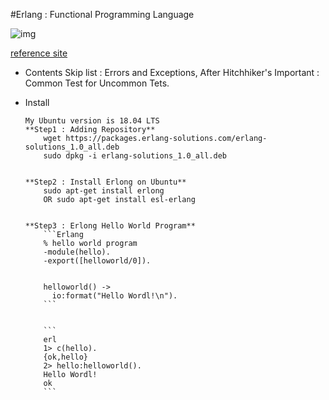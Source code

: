#Erlang : Functional Programming Language

![img](https://learnyousomeerlang.com/static/img/erlang.png)

[reference site](https://learnyousomeerlang.com/content)

-	Contents Skip list : Errors and Exceptions, After Hitchhiker's Important : Common Test for Uncommon Tets.

-	Install

	```
	My Ubuntu version is 18.04 LTS
	**Step1 : Adding Repository**
	    wget https://packages.erlang-solutions.com/erlang-solutions_1.0_all.deb
	    sudo dpkg -i erlang-solutions_1.0_all.deb


	**Step2 : Install Erlong on Ubuntu**
	    sudo apt-get install erlong
	    OR sudo apt-get install esl-erlang


	**Step3 : Erlong Hello World Program**
	    ```Erlang
	    % hello world program
	    -module(hello).
	    -export([helloworld/0]).


	    helloworld() ->
	      io:format("Hello Wordl!\n").
	    ```


	    ```
	    erl
	    1> c(hello).
	    {ok,hello}
	    2> hello:helloworld().
	    Hello Wordl!
	    ok
	    ```
	```
